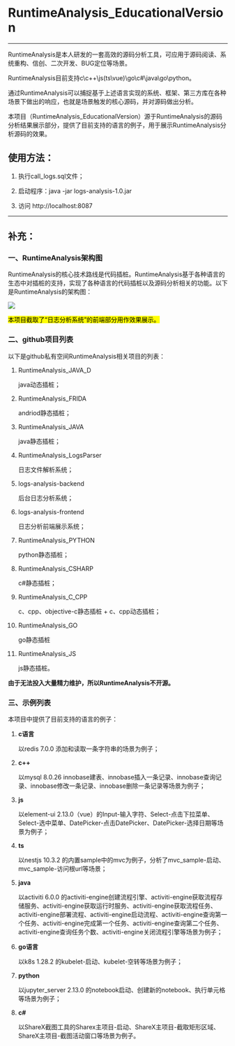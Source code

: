# RuntimeAnalysis_EducationalVersion

---

RuntimeAnalysis是本人研发的一套高效的源码分析工具，可应用于源码阅读、系统重构、信创、二次开发、BUG定位等场景。

RuntimeAnalysis目前支持c\c++\js(ts\vue)\go\c#\java\go\python。

通过RuntimeAnalysis可以捕捉基于上述语言实现的系统、框架、第三方库在各种场景下做出的响应，也就是场景触发的核心源码，并对源码做出分析。

本项目（RuntimeAnalysis_EducationalVersion）源于RuntimeAnalysis的源码分析结果展示部分，提供了目前支持的语言的例子，用于展示RuntimeAnalysis分析源码的效果。

## 使用方法：

1. 执行call_logs.sql文件；

2. 启动程序：java -jar logs-analysis-1.0.jar

3. 访问 http://localhost:8087

---

## 补充：

### 一、RuntimeAnalysis架构图

RuntimeAnalysis的核心技术路线是代码插桩。RuntimeAnalysis基于各种语言的生态中对插桩的支持，实现了各种语言的代码插桩以及源码分析相关的功能。以下是RuntimeAnalysis的架构图：

![ ](https://raw.githubusercontent.com/zhonghuajin/RuntimeAnalysis_EducationalVersion/master/%E6%8F%92%E6%A1%A9%E5%A5%97%E4%BB%B6%E6%9E%B6%E6%9E%84.jpg)

<mark>本项目截取了“日志分析系统”的前端部分用作效果展示。</mark>

### 二、github项目列表

以下是github私有空间RuntimeAnalysis相关项目的列表：

1. RuntimeAnalysis_JAVA_D
   
   java动态插桩；

2. RuntimeAnalysis_FRIDA
   
   andriod静态插桩；

3. RuntimeAnalysis_JAVA
   
   java静态插桩；

4. RuntimeAnalysis_LogsParser
   
   日志文件解析系统；

5. logs-analysis-backend
   
   后台日志分析系统；

6. logs-analysis-frontend
   
   日志分析前端展示系统；

7. RuntimeAnalysis_PYTHON
   
   python静态插桩；

8. RuntimeAnalysis_CSHARP
   
   c#静态插桩；

9. RuntimeAnalysis_C_CPP
   
   c、cpp、objective-c静态插桩  +  c、cpp动态插桩；

10. RuntimeAnalysis_GO
    
    go静态插桩

11. RuntimeAnalysis_JS
    
    js静态插桩。

**由于无法投入大量精力维护，所以RuntimeAnalysis不开源。**

### 三、示例列表

本项目中提供了目前支持的语言的例子：

1. **c语言**
   
   以redis 7.0.0 添加和读取一条字符串的场景为例子；

2. **c++**
   
   以mysql 8.0.26 innobase建表、innobase插入一条记录、innobase查询记录、innobase修改一条记录、innobase删除一条记录等场景为例子；

3. **js**
   
   以element-ui 2.13.0（vue）的Input-输入字符、Select-点击下拉菜单、Select-选中菜单、DatePicker-点击DatePicker、DatePicker-选择日期等场景为例子；

4. **ts**
   
   以nestjs 10.3.2 的内置sample中的mvc为例子，分析了mvc_sample-启动、mvc_sample-访问根url等场景；

5. **java**
   
   以activiti 6.0.0 的activiti-engine创建流程引擎、activiti-engine获取流程存储服务、activiti-engine获取运行时服务、activiti-engine获取流程任务、activiti-engine部署流程、activiti-engine启动流程、activiti-engine查询第一个任务、activiti-engine完成第一个任务、activiti-engine查询第二个任务、activiti-engine查询任务个数、activiti-engine关闭流程引擎等场景为例子；

6. **go语言**
   
   以k8s 1.28.2 的kubelet-启动、kubelet-空转等场景为例子；

7. **python**
   
   以jupyter_server 2.13.0 的notebook启动、创建新的notebook、执行单元格等场景为例子；

8. **c#**
   
   以ShareX截图工具的Sharex主项目-启动、ShareX主项目-截取矩形区域、ShareX主项目-截图活动窗口等场景为例子。
